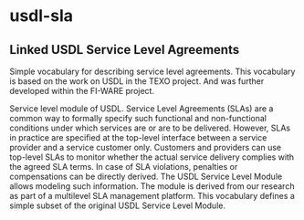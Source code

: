 usdl-sla
========

Linked USDL Service Level Agreements
------------------------------------


Simple vocabulary for describing service level agreements. This vocabulary is based on the work on USDL in the TEXO project.
And was further developed within the FI-WARE project.

Service level module of USDL. Service Level Agreements (SLAs) are a common way to formally specify such functional
and non-functional conditions under which services are or are to be delivered. However, SLAs in practice are specified
at the top-level interface between a service provider and a service customer only. Customers and providers can use 
top-level SLAs to monitor whether the actual service delivery complies with the agreed SLA terms. In case of SLA 
violations, penalties or compensations can be directly derived. The USDL Service Level Module allows modeling such
information. The module is derived from our research as part of a multilevel SLA management platform. This vocabulary
defines a simple subset of the original USDL Service Level Module.
